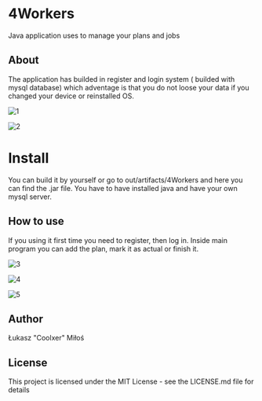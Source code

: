 # 4Workers
Java application uses to manage your plans and jobs

## About
The application has builded in register and login system ( builded with mysql database) which adventage is that you do not
loose your data if you changed your device or reinstalled OS.

![1](https://user-images.githubusercontent.com/22798873/55834561-84650100-5b1a-11e9-8027-bbdd27a048ef.png)

![2](https://user-images.githubusercontent.com/22798873/55834617-a3639300-5b1a-11e9-9a5f-a4ff9a87e67f.png)

# Install
You can build it by yourself or go to out/artifacts/4Workers and here you can find the .jar file. You have to have installed
java and have your own mysql server.

## How to use
If you using it first time you need to register, then log in. Inside main program you can add the plan, mark it as actual or
finish it.

![3](https://user-images.githubusercontent.com/22798873/55834950-50d6a680-5b1b-11e9-9e7c-503b2e66958c.png)

![4](https://user-images.githubusercontent.com/22798873/55835025-74015600-5b1b-11e9-83f6-b02083813879.png)

![5](https://user-images.githubusercontent.com/22798873/55835081-8da29d80-5b1b-11e9-856c-94c0ed507da7.png)

## Author
Łukasz "Coolxer" Miłoś

## License
This project is licensed under the MIT License - see the LICENSE.md file for details

